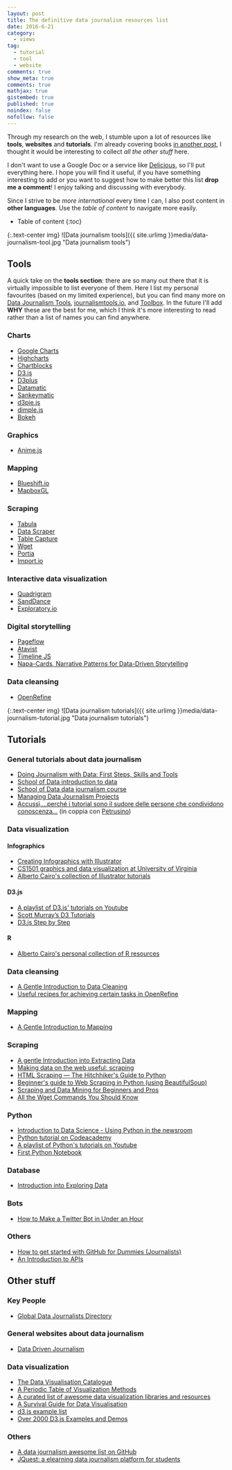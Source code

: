 ```yaml
---
layout: post
title: The definitive data journalism resources list
date: 2016-6-21
category:
  - views
tag:
  - tutorial
  - tool
  - website
comments: true
show_meta: true
comments: true
mathjax: true
gistembed: true
published: true
noindex: false
nofollow: false
---
```


Through my research on the web, I stumble upon a lot of resources like **tools**, **websites** and **tutorials**. I'm already covering books [in another post](https://damianobacci.github.io/blog/data-journalism-books-must-read), I thought it would be interesting to collect *all the other stuff* here.

<!--more-->

I don't want to use a Google Doc or a service like [Delicious](http://del.icio.us/), so I'll put everything here. I hope you will find it useful, if you have something interesting to add or you want to suggest how to make better this list **drop me a comment**! I enjoy talking and discussing with everybody.

Since I strive to be *more international* every time I can, I also post content in **other languages**. Use the *table of content* to navigate more easily.

* Table of content
{:toc}

{:.text-center img}
![Data journalism tools]({{ site.urlimg }}media/data-journalism-tool.jpg "Data journalism tools")

## Tools

A quick take on the **tools section**: there are so many out there that it is virtually impossible to list everyone of them. Here I list my personal favourites (based on my limited experience), but you can find many more on [Data Journalism Tools](http://data-journalism-tools.silk.co/), [journalismtools.io](http://journalismtools.io/), and [Toolbox](http://iilab.github.io/influencemapping-toolbox/tools.html). In the future I'll add **WHY** these are the best for me, which I think it's more interesting to read rather than a list of names you can find anywhere.

### Charts

* [Google Charts](https://developers.google.com/chart/)
* [Highcharts](http://www.highcharts.com/)
* [Chartblocks](http://www.chartblocks.com/en/)
* [D3.js](https://d3js.org/)
* [D3plus](http://d3plus.org/)
* [Datamatic](http://datamatic.co/)
* [Sankeymatic](http://sankeymatic.com)
* [d3pie.js](http://d3pie.org)
* [dimple.js](http://dimplejs.org/)
* [Bokeh](http://bokeh.pydata.org/en/latest/)

### Graphics

* [Anime.js](http://animejs.com/)

### Mapping

* [Blueshift.io](https://blueshift.io/)
* [MapboxGL](https://www.mapbox.com/mapbox-gl-js/api/)

### Scraping

* [Tabula](http://tabula.dataninja.it/)
* [Data Scraper](https://chrome.google.com/webstore/detail/data-scraper/nndknepjnldbdbepjfgmncbggmopgden)
* [Table Capture](https://chrome.google.com/webstore/detail/table-capture/iebpjdmgckacbodjpijphcplhebcmeop)
* [Wget](https://www.gnu.org/software/wget/manual/html_node/Overview.html#Overview)
* [Portia](http://scrapinghub.com/portia/)
* [Import.io](https://www.import.io/)

### Interactive data visualization

* [Quadrigram](http://www.quadrigram.com/)
* [SandDance](https://www.sanddance.ms/)
* [Exploratory.io](https://exploratory.io/)

### Digital storytelling

* [Pageflow](http://pageflow.io/en)
* [Atavist](https://atavist.com/)
* [Timeline JS](https://timeline.knightlab.com/)
* [Napa-Cards, Narrative Patterns for Data-Driven Storytelling](http://napa-cards.net/)

### Data cleansing

* [OpenRefine](http://openrefine.org/)

{:.text-center img}
![Data journalism tutorials]({{ site.urlimg }}media/data-journalism-tutorial.jpg "Data journalism tutorials")

## Tutorials

### General tutorials about data journalism

* [Doing Journalism with Data: First Steps, Skills and Tools](http://learno.net/courses/doing-journalism-with-data-first-steps-skills-and-tools)
* [School of Data introduction to data](http://schoolofdata.org/courses/#DataFundamentals)
* [School of Data data journalism course](http://schoolofdata.org/courses/#SchoolOfDataJourn)
* [Managing Data Journalism Projects](http://learno.net/courses/managing-data-journalism-projects)
* [Accussì,...perché i tutorial sono il sudore delle persone che condividono conoscenza...](http://accussi.opendatasicilia.it/) (in coppia con [Petrusino](http://petrusino.opendatasicilia.it/))

### Data visualization

#### Infographics

* [Creating Infographics with Illustrator](https://www.lynda.com/Illustrator-tutorials/Creating-Infographics-Illustrator/119011-2.html)
* [CS1501 graphics and data visualization at University of Virginia](http://kevin.4mcveys.com/CS1501/)
* [Alberto Cairo's collection of Illustrator tutorials](http://www.thefunctionalart.com/p/instructors-guide.html)

#### D3.js

* [A playlist of D3.js' tutorials on Youtube](https://www.youtube.com/playlist?list=PLBaP9n-tgnz_z0KjJX6AfD3PGSJ_judmR)
* [Scott Murray’s D3 Tutorials](http://alignedleft.com/tutorials/d3/)
* [D3.js Step by Step](http://zeroviscosity.com/d3-js-step-by-step/step-1-a-basic-pie-chart)

#### R

* [Alberto Cairo's personal collection of R resources](https://www.dropbox.com/s/gyqyz3hei7lhhmt/R_RESOURCES.txt?dl=0)

### Data cleansing

* [A Gentle Introduction to Data Cleaning](http://schoolofdata.org/courses/#IntroDataCleaning)
* [Useful recipes for achieving certain tasks in OpenRefine](https://github.com/OpenRefine/OpenRefine/wiki/Recipes)

### Mapping

* [A Gentle Introduction to Mapping](http://schoolofdata.org/courses/#GentleIntroMapping)

### Scraping

* [A gentle Introduction into Extracting Data](http://schoolofdata.org/courses/#GentleIntroExtractingData)
* [Making data on the web useful: scraping](http://schoolofdata.org/handbook/courses/scraping/)
* [HTML Scraping — The Hitchhiker's Guide to Python](http://docs.python-guide.org/en/latest/scenarios/scrape/)
* [Beginner's guide to Web Scraping in Python (using BeautifulSoup)](http://www.analyticsvidhya.com/blog/2015/10/beginner-guide-web-scraping-beautiful-soup-python/)
* [Scraping and Data Mining for Beginners and Pros ](https://www.udemy.com/scraping-and-data-mining-for-beginners-and-pros/)
* [All the Wget Commands You Should Know](http://www.labnol.org/software/wget-command-examples/28750/)

### Python

* [Introduction to Data Science - Using Python in the newsroom](https://tswicegood.github.io/python-data-science-intro/index.html)
* [Python tutorial on Codeacademy](https://www.codecademy.com/learn/python)
* [A playlist of Python's tutorials on Youtube](https://www.youtube.com/playlist?list=PLBaP9n-tgnz9iBXJPfDQBehg0j2DWbOpX)
* [First Python Notebook](http://www.firstpythonnotebook.org/)

### Database

* [Introduction into Exploring Data](http://schoolofdata.org/courses/#IntroExploringData)

### Bots

* [How to Make a Twitter Bot in Under an Hour](https://medium.com/science-friday-footnotes/how-to-make-a-twitter-bot-in-under-an-hour-259597558acf)

### Others

* [How to get started with GitHub for Dummies (Journalists)](http://www.interhacktives.com/2015/05/04/how-to-get-started-with-github-for-dummies-journalists/)
* [An Introduction to APIs](https://zapier.com/learn/apis/)

## Other stuff

### Key People

* [Global Data Journalists Directory](https://jplusplus.github.io/global-directory/)

### General websites about data journalism

* [Data Driven Journalism](http://datadrivenjournalism.net/)

### Data visualization

* [The Data Visualisation Catalogue](http://www.datavizcatalogue.com/)
* [A Periodic Table of Visualization Methods](http://www.visual-literacy.org/periodic_table/periodic_table.html)
* [A curated list of awesome data visualization libraries and resources](https://github.com/fasouto/awesome-dataviz)
* [A Survival Guide for Data Visualisation](http://datadrivenjournalism.net/resources/A_Survival_Guide_for_Data_Visualisation)
* [d3.js example list](http://christopheviau.com/d3list/gallery.html)
* [Over 2000 D3.js Examples and Demos](http://techslides.com/over-2000-d3-js-examples-and-demos)

### Others

* [A data journalism awesome list on GitHub](https://github.com/infoculture/awesome-datajournalism)
* [JQuest: a elearning data journalism platform for students](http://www.jquestapp.com/)
